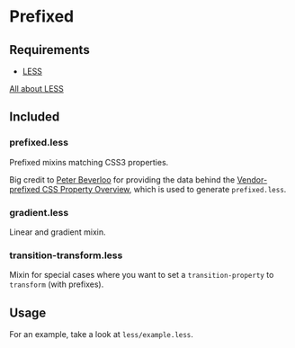 # Prefixed

## Requirements

- [LESS](http://lesscss.org)

[All about LESS](http://lamovo.com/support/all-about-less)

## Included

### prefixed.less

Prefixed mixins matching CSS3 properties.

Big credit to [Peter Beverloo](https://github.com/beverloo) for providing the data behind the [Vendor-prefixed CSS Property Overview](http://peter.sh/experiments/vendor-prefixed-css-property-overview), which is used to generate `prefixed.less`.

### gradient.less

Linear and gradient mixin.

### transition-transform.less

Mixin for special cases where you want to set a `transition-property` to `transform` (with prefixes).

## Usage

For an example, take a look at `less/example.less`.